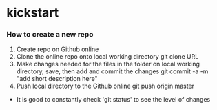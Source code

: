 kickstart
=========
### How to create a new repo

1. Create repo on Github online
2. Clone the online repo onto local working directory
    git clone URL
3. Make changes needed for the files in the folder on local working directory, save, then add and commit the changes
    git commit -a -m "add short description here"
4. Push local directory to the Github online
    git push origin master
  
* It is good to constantly check 'git status' to see the level of changes
  
